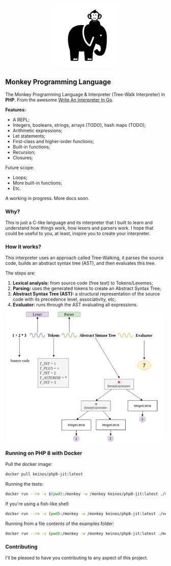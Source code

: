 <p align="center">
    <img src="resources/monkey-php.png?raw=true" alt="Monkey Programming Language">
</p>

## Monkey Programming Language

The Monkey Programming Language & Interpreter (Tree-Walk Interpreter) in **PHP**. From the awesome [Write An Interpreter In Go](https://interpreterbook.com/).

**Features:**

- A REPL;
- Integers, booleans, strings, arrays (TODO), hash maps (TODO);
- Arithmetic expressions;
- Let statements;
- First-class and higher-order functions;
- Built-in functions;
- Recursion;
- Closures;

Future scope:

- Loops;
- More built-in functions;
- Etc.

A working in progress. More docs soon.

### Why?

This is just a C-like language and its interpreter that I built to learn and understand how things work, how lexers and parsers work. I hope that could be useful to you, at least, inspire you to create your interpreter.

### How it works?

This interpreter uses an approach called Tree-Walking, it parses the source code, builds an abstract syntax tree (AST), and then evaluates this tree.

The steps are:

1. **Lexical analysis:** from source code (free text) to Tokens/Lexemes;
2. **Parsing:** uses the generated tokens to create an Abstract Syntax Tree;
3. **Abstract Syntax Tree (AST):** a structural representation of the source code with its precedence level, associativity, etc;
4. **Evaluator:** runs through the AST evaluating all expressions.

<p align="center">
    <img src="resources/interpreter-steps.png?raw=true" alt="How it works">
</p>

### Running on PHP 8 with Docker

Pull the docker image:

```bash
docker pull keinos/php8-jit:latest
```

Running the tests:

```bash
docker run --rm -v $(pwd):/monkey -w /monkey keinos/php8-jit:latest ./vendor/bin/pest
```

If you're using a fish-like shell:

```bash
docker run --rm -v (pwd):/monkey -w /monkey keinos/php8-jit:latest ./vendor/bin/pest
```

Running from a file contents of the examples folder:

```bash
docker run --rm -v (pwd):/monkey -w /monkey keinos/php8-jit:latest ./monkey run examples/fibo.mk
```

### Contributing

I'll be pleased to have you contributing to any aspect of this project.
